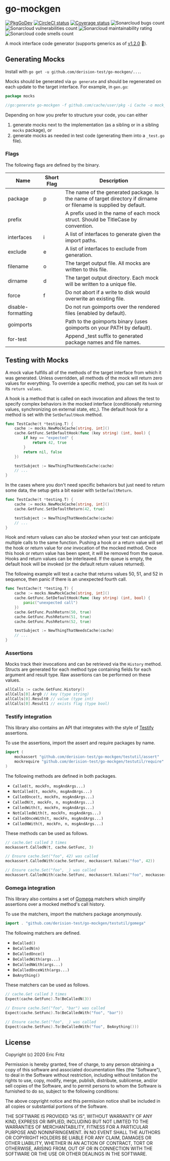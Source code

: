 # go-mockgen

[![PkgGoDev](https://pkg.go.dev/badge/badge/github.com/derision-test/go-mockgen.svg)](https://pkg.go.dev/github.com/derision-test/go-mockgen) [![CircleCI status](https://circleci.com/gh/derision-test/go-mockgen.svg?style=svg)](https://circleci.com/gh/derision-test/go-mockgen) [![Coverage status](https://coveralls.io/repos/github/derision-test/go-mockgen/badge.svg?branch=master)](https://coveralls.io/github/derision-test/go-mockgen?branch=master) ![Sonarcloud bugs count](https://sonarcloud.io/api/project_badges/measure?project=derision-test_go-mockgen&metric=bugs) ![Sonarcloud vulnerabilities count](https://sonarcloud.io/api/project_badges/measure?project=derision-test_go-mockgen&metric=vulnerabilities) ![Sonarcloud maintainability rating](https://sonarcloud.io/api/project_badges/measure?project=derision-test_go-mockgen&metric=sqale_rating) ![Sonarcloud code smells count](https://sonarcloud.io/api/project_badges/measure?project=derision-test_go-mockgen&metric=code_smells)

A mock interface code generator (supports generics as of [v1.2.0](https://github.com/derision-test/go-mockgen/releases/tag/v1.2.0) 🎉).

## Generating Mocks

Install with `go get -u github.com/derision-test/go-mockgen/...`.

Mocks should be generated via `go generate` and should be regenerated on each update to the target interface. For example, in `gen.go`:

```go
package mocks

//go:generate go-mockgen -f github.com/cache/user/pkg -i Cache -o mock_cache_test.go
```

Depending on how you prefer to structure your code, you can either

1. generate mocks next to the implementation (as a sibling or in a sibling `mocks` package), or
2. generate mocks as needed in test code (generating them into a `_test.go` file).

### Flags

The following flags are defined by the binary.

| Name               | Short Flag | Description                                                                                                       |
| ------------------ | ---------- | ----------------------------------------------------------------------------------------------------------------- |
| package            | p          | The name of the generated package. Is the name of target directory if dirname or filename is supplied by default. |
| prefix             |            | A prefix used in the name of each mock struct. Should be TitleCase by convention.                                 |
| interfaces         | i          | A list of interfaces to generate given the import paths.                                                          |
| exclude            | e          | A list of interfaces to exclude from generation.                                                                  |
| filename           | o          | The target output file. All mocks are written to this file.                                                       |
| dirname            | d          | The target output directory. Each mock will be written to a unique file.                                          |
| force              | f          | Do not abort if a write to disk would overwrite an existing file.                                                 |
| disable-formatting |            | Do not run goimports over the rendered files (enabled by default).                                                |
| goimports          |            | Path to the goimports binary (uses goimports on your PATH by default).                                            |
| for-test           |            | Append _test suffix to generated package names and file names.                                                    |

## Testing with Mocks

A mock value fulfills all of the methods of the target interface from which it was generated. Unless overridden, all methods of the mock will return zero values for everything. To override a specific method, you can set its `hook` or its `return values`.

A hook is a method that is called on each invocation and allows the test to specify complex behaviors in the mocked interface (conditionally returning values, synchronizing on external state, etc,). The default hook for a method is set with the `SetDefaultHook` method.

```go
func TestCache(t *testing.T) {
    cache := mocks.NewMockCache[string, int]()
    cache.GetFunc.SetDefaultHook(func (key string) (int, bool) {
        if key == "expected" {
            return 42, true
        }
        return nil, false
    })

    testSubject := NewThingThatNeedsCache(cache)
    // ...
}
```

In the cases where you don't need specific behaviors but just need to return some data, the setup gets a bit easier with `SetDefaultReturn`.

```go
func TestCache(t *testing.T) {
    cache := mocks.NewMockCache[string, int]()
    cache.GetFunc.SetDefaultReturn(42, true)

    testSubject := NewThingThatNeedsCache(cache)
    // ...
}
```

Hook and return values can also be _stacked_ when your test can anticipate multiple calls to the same function. Pushing a hook or a return value will set the hook or return value for _one_ invocation of the mocked method. Once this hook or return value has been spent, it will be removed from the queue. Hooks and return values can be interleaved. If the queue is empty, the default hook will be invoked (or the default return values returned).

The following example will test a cache that returns values 50, 51, and 52 in sequence, then panic if there is an unexpected fourth call.

```go
func TestCache(t *testing.T) {
    cache := mocks.NewMockCache[string, int]()
    cache.GetFunc.SetDefaultHook(func (key string) (int, bool) {
        panic("unexpected call")
    })
    cache.GetFunc.PushReturn(50, true)
    cache.GetFunc.PushReturn(51, true)
    cache.GetFunc.PushReturn(52, true)

    testSubject := NewThingThatNeedsCache(cache)
    // ...
}
```

### Assertions

Mocks track their invocations and can be retrieved via the `History` method. Structs are generated for each method type containing fields for each argument and result type. Raw assertions can be performed on these values.

```go
allCalls := cache.GetFunc.History()
allCalls[0].Arg0 // key (type string)
allCalls[0].Result0 // value (type int)
allCalls[0].Result1 // exists flag (type bool)
```

### Testify integration

This library also contains an API that integrates with the style of [Testify](https://github.com/stretchr/testify) assertions.

To use the assertions, import the assert and require packages by name.

```go
import (
    mockassert "github.com/derision-test/go-mockgen/testutil/assert"
    mockrequire "github.com/derision-test/go-mockgen/testutil/require"
)
```

The following methods are defined in both packages.

- `Called(t, mockFn, msgAndArgs...)`
- `NotCalled(t, mockFn, msgAndArgs...)`
- `CalledOnce(t, mockFn, msgAndArgs...)`
- `CalledN(t, mockFn, n, msgAndArgs...)`
- `CalledWith(t, mockFn, msgAndArgs...)`
- `NotCalledWith(t, mockFn, msgAndArgs...)`
- `CalledOnceWith(t, mockFn, msgAndArgs...)`
- `CalledNWith(t, mockFn, n, msgAndArgs...)`

These methods can be used as follows.

```go
// cache.Get called 3 times
mockassert.CalledN(t, cache.GetFunc, 3)

// Ensure cache.Set("foo", 42) was called
mockassert.CalledWith(cache.SetFunc, mockassert.Values("foo", 42))

// Ensure cache.Set("foo", _) was called
mockassert.CalledWith(cache.SetFunc, mockassert.Values("foo", mockassert.Skip))
```

### Gomega integration

This library also contains a set of [Gomega](https://onsi.github.io/gomega/) matchers which simplify assertions over a mocked method's call history.

To use the matchers, import the matchers package anonymously.

```go
import . "github.com/derision-test/go-mockgen/testutil/gomega"
```

The following matchers are defined.

- `BeCalled()`
- `BeCalledN(n)`
- `BeCalledOnce()`
- `BeCalledWith(args...)`
- `BeCalledNWith(args...)`
- `BeCalledOnceWith(args...)`
- `BeAnything()`

These matchers can be used as follows.

```go
// cache.Get called 3 times
Expect(cache.GetFunc).To(BeCalledN(3))

// Ensure cache.Set("foo", "bar") was called
Expect(cache.SetFunc).To(BeCalledWith("foo", "bar"))

// Ensure cache.Set("foo", _) was called
Expect(cache.SetFunc).To(BeCalledWith("foo", BeAnything()))
```

## License

Copyright (c) 2020 Eric Fritz

Permission is hereby granted, free of charge, to any person obtaining a copy
of this software and associated documentation files (the "Software"), to deal
in the Software without restriction, including without limitation the rights
to use, copy, modify, merge, publish, distribute, sublicense, and/or sell
copies of the Software, and to permit persons to whom the Software is
furnished to do so, subject to the following conditions:

The above copyright notice and this permission notice shall be included in
all copies or substantial portions of the Software.

THE SOFTWARE IS PROVIDED "AS IS", WITHOUT WARRANTY OF ANY KIND, EXPRESS OR
IMPLIED, INCLUDING BUT NOT LIMITED TO THE WARRANTIES OF MERCHANTABILITY,
FITNESS FOR A PARTICULAR PURPOSE AND NONINFRINGEMENT. IN NO EVENT SHALL THE
AUTHORS OR COPYRIGHT HOLDERS BE LIABLE FOR ANY CLAIM, DAMAGES OR OTHER
LIABILITY, WHETHER IN AN ACTION OF CONTRACT, TORT OR OTHERWISE, ARISING FROM,
OUT OF OR IN CONNECTION WITH THE SOFTWARE OR THE USE OR OTHER DEALINGS IN
THE SOFTWARE.
